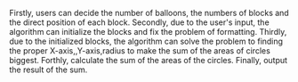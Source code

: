 Firstly, users can decide the number of balloons, the numbers of blocks and the direct position of each block.
Secondly, due to the user's input, the algorithm can initialize the blocks and fix the problem of formatting.
Thirdly, due to the initialized blocks, the algorithm can solve the problem to finding the proper X-axis,,Y-axis,radius to make the sum of the areas of circles biggest.
Forthly, calculate the sum of the areas of the circles.
Finally, output the result of the sum.